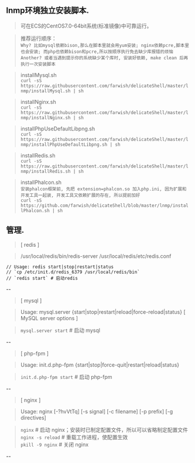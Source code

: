## lnmp环境独立安装脚本.

> 可在ECS的CentOS7.0-64bit系统(标准镜像)中可靠运行。

> 推荐运行顺序：  
> `Why? 比如mysql依赖bison,那么在脚本里就会用yum安装; nginx依赖pcre,脚本里也会安装; 而php也依赖bison和pcre,所以按顺序执行免去缺少库报错的烦恼`  
> `Another? 或者当遇到提示你的系统缺少某个库时, 安装好依赖, make clean 后再执行一次安装脚本`  

>    installMysql.sh  
>    `curl -sS https://raw.githubusercontent.com/farwish/delicateShell/master/lnmp/installMysql.sh | sh`  

>    installNginx.sh  
>    `curl -sS https://raw.githubusercontent.com/farwish/delicateShell/master/lnmp/installNginx.sh | sh`  

>    installPhpUseDefaultLibpng.sh  
>    `curl -sS https://raw.githubusercontent.com/farwish/delicateShell/master/lnmp/installPhpUseDefaultLibpng.sh | sh`  

>    installRedis.sh  
>    `curl -sS https://raw.githubusercontent.com/farwish/delicateShell/master/lnmp/installRedis.sh | sh`  

>    installPhalcon.sh  
>    `安装phalcon框架前, 先把 extension=phalcon.so 加入php.ini, 因为扩展和开发工具一起装, 开发工具又依赖扩展的存在, 所以提前加好`  
>    `curl -sS https://github.com/farwish/delicateShell/blob/master/lnmp/installPhalcon.sh | sh`  

## 管理.

> [ redis ]

> /usr/local/redis/bin/redis-server /usr/local/redis/etc/redis.conf

```
// Usage: redis start|stop|restart|status  
// `cp /etc/init.d/redis_6379 /usr/local/redis/bin`  
// `redis start` # 启动redis  
```

--

> [ mysql ]

> Usage: mysql.server  {start|stop|restart|reload|force-reload|status}  [ MySQL server options ]

> `mysql.server start` # 启动 mysql

--

> [ php-fpm ]

> Usage: init.d.php-fpm {start|stop|force-quit|restart|reload|status}

> `init.d.php-fpm start` # 启动 php-fpm

--

> [ nginx ]

> Usage: nginx [-?hvVtTq] [-s signal] [-c filename] [-p prefix] [-g directives]

> `nginx`  # 启动 nginx；安装时已制定配置文件，所以可以省略制定配置文件  
> `nginx -s reload` # 重载工作进程，使配置生效  
> `pkill -9 nginx` # 关闭 nginx  

--
